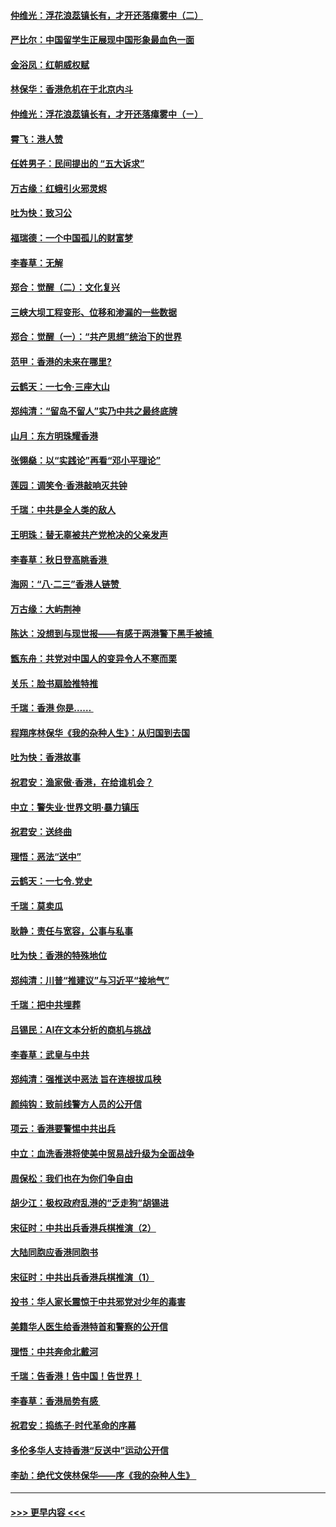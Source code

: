 #### [仲维光：浮花浪蕊镇长有，才开还落瘴雾中（二）](../pages/nsc993/n11483286.md?t=08300211) 
#### [严比尔：中国留学生正展现中国形象最血色一面](../pages/nsc993/n11485145.md?t=08300211) 
#### [金浴凤：红朝威权赋](../pages/nsc993/n11485191.md?t=08300211) 
#### [林保华：香港危机在于北京内斗](../pages/nsc993/n11484593.md?t=08300211) 
#### [仲维光：浮花浪蕊镇长有，才开还落瘴雾中（ㄧ）](../pages/nsc993/n11483259.md?t=08300211) 
#### [霄飞：港人赞](../pages/nsc993/n11482957.md?t=08300211) 
#### [任姓男子：民间提出的 “五大诉求”](../pages/nsc993/n11482897.md?t=08300211) 
#### [万古缘：红蛾引火邪灵烬](../pages/nsc993/n11482886.md?t=08300211) 
#### [吐为快：致习公](../pages/nsc993/n11482867.md?t=08300211) 
#### [福瑞德：一个中国孤儿的财富梦](../pages/nsc993/n11482817.md?t=08300211) 
#### [李春草：无解](../pages/nsc993/n11482791.md?t=08300211) 
#### [郑合：觉醒（二）：文化复兴](../pages/nsc993/n11478025.md?t=08300211) 
#### [三峡大坝工程变形、位移和渗漏的一些数据](../pages/nsc993/n11478232.md?t=08300211) 
#### [郑合：觉醒（一）：“共产思想”统治下的世界](../pages/nsc993/n11477663.md?t=08300211) 
#### [范甲：香港的未来在哪里?](../pages/nsc993/n11477249.md?t=08300211) 
#### [云鹤天：一七令·三座大山](../pages/nsc993/n11477192.md?t=08300211) 
#### [郑纯清：“留岛不留人”实乃中共之最终底牌](../pages/nsc993/n11476160.md?t=08300211) 
#### [山月：东方明珠耀香港](../pages/nsc993/n11476077.md?t=08300211) 
#### [张翎燊：以“实践论”再看“邓小平理论”](../pages/nsc993/n11475733.md?t=08300211) 
#### [莲园：调笑令‧香港敲响灭共钟](../pages/nsc993/n11475723.md?t=08300211) 
#### [千瑞：中共是全人类的敌人](../pages/nsc993/n11475329.md?t=08300211) 
#### [王明珠：替无辜被共产党枪决的父亲发声](../pages/nsc993/n11474570.md?t=08300211) 
#### [李春草：秋日登高眺香港 ](../pages/nsc993/n11474491.md?t=08300211) 
#### [海网：“八·二三”香港人链赞 ](../pages/nsc993/n11474538.md?t=08300211) 
#### [万古缘：大屿荆神](../pages/nsc993/n11474401.md?t=08300211) 
#### [陈达：没想到与现世报——有感于两港警下黑手被捕 ](../pages/nsc993/n11472557.md?t=08300211) 
#### [甑东舟：共党对中国人的变异令人不寒而栗](../pages/nsc993/n11472496.md?t=08300211) 
#### [关乐：脸书扇脸推特推](../pages/nsc993/n11472488.md?t=08300211) 
#### [千瑞：香港  你是…… ](../pages/nsc993/n11472459.md?t=08300211) 
#### [程翔序林保华《我的杂种人生》：从归国到去国](../pages/nsc993/n11472369.md?t=08300211) 
#### [吐为快：香港故事](../pages/nsc993/n11471931.md?t=08300211) 
#### [祝君安：渔家傲‧香港，在给谁机会？](../pages/nsc993/n11469718.md?t=08300211) 
#### [中立：警失业‧世界文明‧暴力镇压](../pages/nsc993/n11467566.md?t=08300211) 
#### [祝君安：送终曲](../pages/nsc993/n11467546.md?t=08300211) 
#### [理悟：恶法“送中”](../pages/nsc993/n11467290.md?t=08300211) 
#### [云鹤天：一七令.党史](../pages/nsc993/n11464122.md?t=08300211) 
#### [千瑞：莫卖瓜](../pages/nsc993/n11463014.md?t=08300211) 
#### [耿静：责任与宽容，公事与私事](../pages/nsc993/n11462810.md?t=08300211) 
#### [吐为快：香港的特殊地位](../pages/nsc993/n11462562.md?t=08300211) 
#### [郑纯清：川普“推建议”与习近平“接地气”](../pages/nsc993/n11461683.md?t=08300211) 
#### [千瑞：把中共埋葬](../pages/nsc993/n11461658.md?t=08300211) 
#### [吕锡民：AI在文本分析的商机与挑战](../pages/nsc993/n11460607.md?t=08300211) 
#### [李春草：武皇与中共](../pages/nsc993/n11460589.md?t=08300211) 
#### [郑纯清：强推送中恶法 旨在连根拔瓜秧](../pages/nsc993/n11460526.md?t=08300211) 
#### [颜纯钩：致前线警方人员的公开信](../pages/nsc993/n11459564.md?t=08300211) 
#### [项云：香港要警惕中共出兵](../pages/nsc993/n11459530.md?t=08300211) 
#### [中立：血洗香港将使美中贸易战升级为全面战争](../pages/nsc993/n11459717.md?t=08300211) 
#### [周保松：我们也在为你们争自由](../pages/nsc993/n11459087.md?t=08300211) 
#### [胡少江：极权政府乱港的“乏走狗”胡锡进](../pages/nsc993/n11459051.md?t=08300211) 
#### [宋征时：中共出兵香港兵棋推演（2）](../pages/nsc993/n11458306.md?t=08300211) 
#### [大陆同胞应香港同胞书](../pages/nsc993/n11457241.md?t=08300211) 
#### [宋征时：中共出兵香港兵棋推演（1）](../pages/nsc993/n11455979.md?t=08300211) 
#### [投书：华人家长震惊于中共邪党对少年的毒害](../pages/nsc993/n11454664.md?t=08300211) 
#### [美籍华人医生给香港特首和警察的公开信](../pages/nsc993/n11454599.md?t=08300211) 
#### [理悟：中共奔命北戴河](../pages/nsc993/n11454254.md?t=08300211) 
#### [千瑞：告香港！告中国！告世界！](../pages/nsc993/n11452639.md?t=08300211) 
#### [李春草：香港局势有感 ](../pages/nsc993/n11452364.md?t=08300211) 
#### [祝君安：捣练子‧时代革命的序幕](../pages/nsc993/n11452353.md?t=08300211) 
#### [多伦多华人支持香港“反送中”运动公开信](../pages/nsc993/n11452323.md?t=08300211) 
#### [李劼：绝代文侠林保华——序《我的杂种人生》 ](../pages/nsc993/n11452282.md?t=08300211) 

----
#### [ >>> 更早内容 <<< ](../indexes/nsc993-earlier.md)
